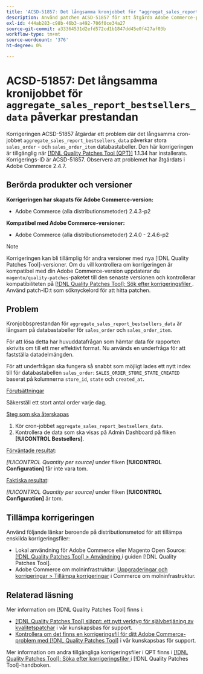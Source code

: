 ```yaml
---
title: 'ACSD-51857: Det långsamma kronjobbet för "aggregat_sales_report_bestsellers_data" påverkar prestandan'
description: Använd patchen ACSD-51857 för att åtgärda Adobe Commerce-problemet där långsamma cron-jobb "aggregate_sales_report_bestsellers_data" påverkar stora databastabeller av typen "sales_order" och "sales_order_item".
exl-id: 444ab283-c98b-46b3-a492-706f0ce34a27
source-git-commit: a33364531d2efd572cd1b1847dd45e0f427af03b
workflow-type: tm+mt
source-wordcount: '376'
ht-degree: 0%

---
```


# ACSD-51857: Det långsamma kronijobbet för `aggregate_sales_report_bestsellers_data` påverkar prestandan

Korrigeringen ACSD-51857 åtgärdar ett problem där det långsamma cron-jobbet `aggregate_sales_report_bestsellers_data` påverkar stora `sales_order` - och `sales_order_item` databastabeller. Den här korrigeringen är tillgänglig när [[!DNL Quality Patches Tool (QPT)]](/help/announcements/adobe-commerce-announcements/magento-quality-patches-released-new-tool-to-self-serve-quality-patches.md) 1.1.34 har installerats. Korrigerings-ID är ACSD-51857. Observera att problemet har åtgärdats i Adobe Commerce 2.4.7.

## Berörda produkter och versioner

**Korrigeringen har skapats för Adobe Commerce-version:**

* Adobe Commerce (alla distributionsmetoder) 2.4.3-p2

**Kompatibel med Adobe Commerce-versioner:**

* Adobe Commerce (alla distributionsmetoder) 2.4.0 - 2.4.6-p2

>[!NOTE]
>
>Korrigeringen kan bli tillämplig för andra versioner med nya [!DNL Quality Patches Tool]-versioner. Om du vill kontrollera om korrigeringen är kompatibel med din Adobe Commerce-version uppdaterar du `magento/quality-patches`-paketet till den senaste versionen och kontrollerar kompatibiliteten på [[!DNL Quality Patches Tool]: Sök efter korrigeringsfiler ](https://experienceleague.adobe.com/tools/commerce-quality-patches/index.html). Använd patch-ID:t som söknyckelord för att hitta patchen.

## Problem

Kronjobbsprestandan för `aggregate_sales_report_bestsellers_data` är långsam på databastabeller för `sales_order` och `sales_order_item`.

För att lösa detta har huvuddatafrågan som hämtar data för rapporten skrivits om till ett mer effektivt format. Nu används en underfråga för att fastställa datadelmängden.

För att underfrågan ska fungera så snabbt som möjligt lades ett nytt index till för databastabellen `sales_order`: `SALES_ORDER_STORE_STATE_CREATED` baserat på kolumnerna `store_id`, `state` och `created_at`.

<u>Förutsättningar</u>

Säkerställ ett stort antal order varje dag.

<u>Steg som ska återskapas</u>

1. Kör cron-jobbet `aggregate_sales_report_bestsellers_data`.
1. Kontrollera de data som ska visas på Admin Dashboard på fliken **[!UICONTROL Bestsellers]**.

<u>Förväntade resultat</u>:

*[!UICONTROL Quantity per source]* under fliken **[!UICONTROL Configuration]** får inte vara tom.

<u>Faktiska resultat</u>:

*[!UICONTROL Quantity per source]* under fliken **[!UICONTROL Configuration]** är tom.

## Tillämpa korrigeringen

Använd följande länkar beroende på distributionsmetod för att tillämpa enskilda korrigeringsfiler:

* Lokal användning för Adobe Commerce eller Magento Open Source: [[!DNL Quality Patches Tool] > Användning ](https://experienceleague.adobe.com/docs/commerce-operations/tools/quality-patches-tool/usage.html) i guiden [!DNL Quality Patches Tool].
* Adobe Commerce om molninfrastruktur: [Uppgraderingar och korrigeringar > Tillämpa korrigeringar](https://experienceleague.adobe.com/docs/commerce-cloud-service/user-guide/develop/upgrade/apply-patches.html) i Commerce om molninfrastruktur.

## Relaterad läsning

Mer information om [!DNL Quality Patches Tool] finns i:

* [[!DNL Quality Patches Tool] släppt: ett nytt verktyg för självbetjäning av kvalitetspatchar](/help/announcements/adobe-commerce-announcements/magento-quality-patches-released-new-tool-to-self-serve-quality-patches.md) i vår kunskapsbas för support.
* [Kontrollera om det finns en korrigeringsfil för ditt Adobe Commerce-problem med  [!DNL Quality Patches Tool]](/help/support-tools/patches-available-in-qpt-tool/check-patch-for-magento-issue-with-magento-quality-patches.md) i vår kunskapsbas för support.

Mer information om andra tillgängliga korrigeringsfiler i QPT finns i [[!DNL Quality Patches Tool]: Söka efter korrigeringsfiler ](https://experienceleague.adobe.com/tools/commerce-quality-patches/index.html) i [!DNL Quality Patches Tool]-handboken.
